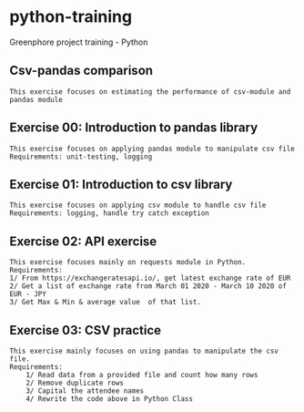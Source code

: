 # python-training
Greenphore project training - Python

## Csv-pandas comparison
    This exercise focuses on estimating the performance of csv-module and pandas module
    
## Exercise 00: Introduction to pandas library
    This exercise focuses on applying pandas module to manipulate csv file
    Requirements: unit-testing, logging

## Exercise 01: Introduction to csv library
    This exercise focuses on applying csv module to handle csv file
    Requirements: logging, handle try catch exception

## Exercise 02: API exercise
    This exercise focuses mainly on requests module in Python.
    Requirements:
    1/ From https://exchangeratesapi.io/, get latest exchange rate of EUR
    2/ Get a list of exchange rate from March 01 2020 - March 10 2020 of EUR - JPY
    3/ Get Max & Min & average value  of that list.

## Exercise 03: CSV practice
    This exercise mainly focuses on using pandas to manipulate the csv file.
    Requirements:
        1/ Read data from a provided file and count how many rows
        2/ Remove duplicate rows
        3/ Capital the attendee names
        4/ Rewrite the code above in Python Class